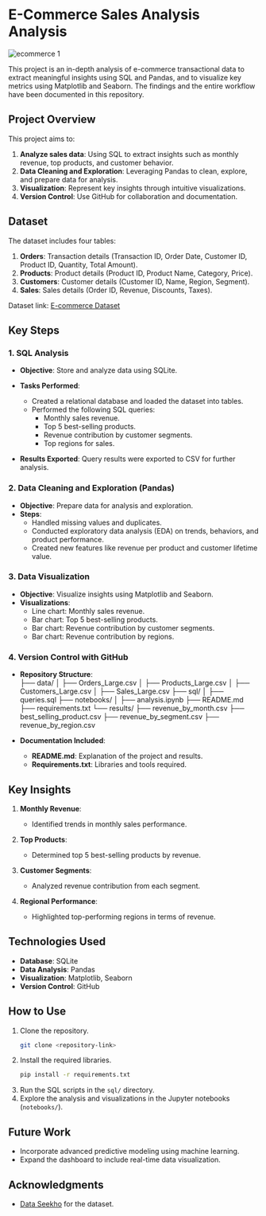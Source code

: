 # E-Commerce Sales Analysis Analysis
![ecommerce 1](https://github.com/user-attachments/assets/98a64bc6-c210-40eb-b093-4cad2372b001)

This project is an in-depth analysis of e-commerce transactional data to extract meaningful insights using SQL and Pandas, and to visualize key metrics using Matplotlib and Seaborn. The findings and the entire workflow have been documented in this repository.

## Project Overview  
This project aims to:  
1. **Analyze sales data**: Using SQL to extract insights such as monthly revenue, top products, and customer behavior.  
2. **Data Cleaning and Exploration**: Leveraging Pandas to clean, explore, and prepare data for analysis.  
3. **Visualization**: Represent key insights through intuitive visualizations.  
4. **Version Control**: Use GitHub for collaboration and documentation.  

## Dataset  
The dataset includes four tables:  

1. **Orders**: Transaction details (Transaction ID, Order Date, Customer ID, Product ID, Quantity, Total Amount).  
2. **Products**: Product details (Product ID, Product Name, Category, Price).  
3. **Customers**: Customer details (Customer ID, Name, Region, Segment).  
4. **Sales**: Sales details (Order ID, Revenue, Discounts, Taxes).  

Dataset link: [E-commerce Dataset](https://github.com/dataseekho/sql-basics-beyond/tree/main/dataset)  

## Key Steps  

### 1. SQL Analysis  
- **Objective**: Store and analyze data using SQLite.  
- **Tasks Performed**:  
  - Created a relational database and loaded the dataset into tables.  
  - Performed the following SQL queries:  
    - Monthly sales revenue.  
    - Top 5 best-selling products.  
    - Revenue contribution by customer segments.  
    - Top regions for sales.  

- **Results Exported**: Query results were exported to CSV for further analysis.  

### 2. Data Cleaning and Exploration (Pandas)  
- **Objective**: Prepare data for analysis and exploration.  
- **Steps**:  
  - Handled missing values and duplicates.  
  - Conducted exploratory data analysis (EDA) on trends, behaviors, and product performance.  
  - Created new features like revenue per product and customer lifetime value.  

### 3. Data Visualization  
- **Objective**: Visualize insights using Matplotlib and Seaborn.  
- **Visualizations**:  
  - Line chart: Monthly sales revenue.  
  - Bar chart: Top 5 best-selling products.  
  - Bar chart: Revenue contribution by customer segments.  
  - Bar chart: Revenue contribution by regions.  

### 4. Version Control with GitHub  
- **Repository Structure**:  
  ├── data/
  │   ├── Orders_Large.csv
  │   ├── Products_Large.csv
  │   ├── Customers_Large.csv
  │   ├── Sales_Large.csv
  ├── sql/
  │   ├── queries.sql
  ├── notebooks/
  │   ├── analysis.ipynb
  ├── README.md
  ├── requirements.txt
  └── results/
      ├── revenue_by_month.csv
      ├── best_selling_product.csv
      ├── revenue_by_segment.csv
      ├── revenue_by_region.csv

- **Documentation Included**:  
  - **README.md**: Explanation of the project and results.  
  - **Requirements.txt**: Libraries and tools required.  

## Key Insights  

1. **Monthly Revenue**:  
   - Identified trends in monthly sales performance.  

2. **Top Products**:  
   - Determined top 5 best-selling products by revenue.  

3. **Customer Segments**:  
   - Analyzed revenue contribution from each segment.  

4. **Regional Performance**:  
   - Highlighted top-performing regions in terms of revenue.
     
## Technologies Used  
- **Database**: SQLite  
- **Data Analysis**: Pandas  
- **Visualization**: Matplotlib, Seaborn  
- **Version Control**: GitHub  

## How to Use  
1. Clone the repository.  
   ```bash
   git clone <repository-link>
   ```
2. Install the required libraries.  
   ```bash
   pip install -r requirements.txt
   ```
3. Run the SQL scripts in the `sql/` directory.  
4. Explore the analysis and visualizations in the Jupyter notebooks (`notebooks/`).  

## Future Work  
- Incorporate advanced predictive modeling using machine learning.  
- Expand the dashboard to include real-time data visualization.  

## Acknowledgments  
- [Data Seekho](https://github.com/dataseekho/sql-basics-beyond) for the dataset.  

